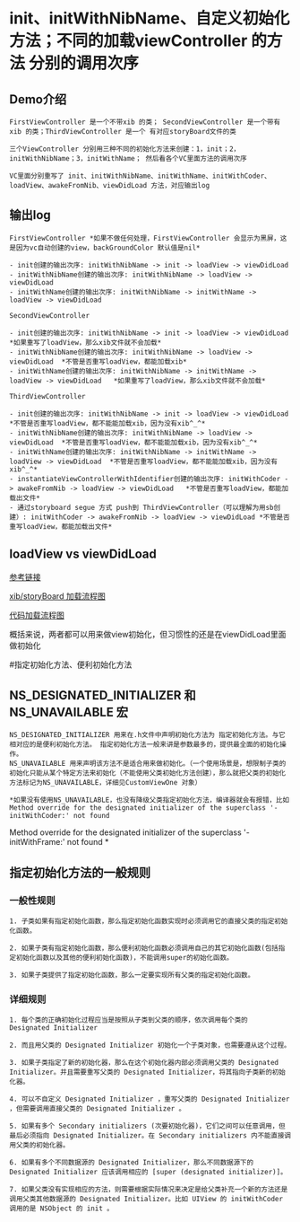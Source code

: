 # init、initWithNibName、自定义初始化方法；不同的加载viewController 的方法 分别的调用次序

## Demo介绍

	FirstViewController 是一个不带xib 的类； SecondViewController 是一个带有 xib 的类；ThirdViewController 是一个 有对应storyBoard文件的类

	三个ViewController 分别用三种不同的初始化方法来创建：1，init；2，initWithNibName；3，initWithName； 然后看各个VC里面方法的调用次序

	VC里面分别重写了 init、initWithNibName、initWithName、initWithCoder、loadView、awakeFromNib、viewDidLoad 方法，对应输出log

## 输出log

	FirstViewController *如果不做任何处理，FirstViewController 会显示为黑屏，这是因为vc自动创建的view，backGroundColor 默认值是nil*

	- init创建的输出次序: initWithNibName -> init -> loadView -> viewDidLoad
	- initWithNibName创建的输出次序: initWithNibName -> loadView -> viewDidLoad
	- initWithName创建的输出次序: initWithNibName -> initWithName -> loadView -> viewDidLoad

	SecondViewController 

	- init创建的输出次序: initWithNibName -> init -> loadView -> viewDidLoad   *如果重写了loadView，那么xib文件就不会加载*
	- initWithNibName创建的输出次序: initWithNibName -> loadView -> viewDidLoad  *不管是否重写loadView，都能加载xib*
	- initWithName创建的输出次序: initWithNibName -> initWithName -> loadView -> viewDidLoad   *如果重写了loadView，那么xib文件就不会加载*

	ThirdViewController

	- init创建的输出次序: initWithNibName -> init -> loadView -> viewDidLoad   *不管是否重写loadView，都不能能加载xib，因为没有xib^_^*
	- initWithNibName创建的输出次序: initWithNibName -> loadView -> viewDidLoad  *不管是否重写loadView，都不能能加载xib，因为没有xib^_^*
	- initWithName创建的输出次序: initWithNibName -> initWithName -> loadView -> viewDidLoad  *不管是否重写loadView，都不能能加载xib，因为没有xib^_^*
    - instantiateViewControllerWithIdentifier创建的输出次序: initWithCoder -> awakeFromNib -> loadView -> viewDidLoad   *不管是否重写loadView，都能加载出文件*
    - 通过storyboard segue 方式 push到 ThirdViewController（可以理解为用sb创建）: initWithCoder -> awakeFromNib -> loadView -> viewDidLoad *不管是否重写loadView，都能加载出文件*

## loadView vs viewDidLoad

   [参考链接](https://medium.com/yay-its-erica/viewdidload-vs-loadview-swift3-47f4ad195602)

   [xib/storyBoard 加载流程图](http://www.wujianjun.org/images/xib_init.png)

   [代码加载流程图](http://www.wujianjun.org/images/code_init.png)

   概括来说，两者都可以用来做view初始化，但习惯性的还是在viewDidLoad里面做初始化



#指定初始化方法、便利初始化方法 

## NS_DESIGNATED_INITIALIZER 和 NS_UNAVAILABLE 宏

	NS_DESIGNATED_INITIALIZER 用来在.h文件中声明初始化方法为 指定初始化方法。与它相对应的是便利初始化方法。 指定初始化方法一般来讲是参数最多的，提供最全面的初始化操作。
	NS_UNAVAILABLE 用来声明该方法不是适合用来做初始化。（一个使用场景是，想限制子类的初始化只能从某个特定方法来初始化（不能使用父类初始化方法创建），那么就把父类的初始化方法标记为NS_UNAVAILABLE，详细见CustomViewOne 对象）
    
    *如果没有使用NS_UNAVAILABLE，也没有降级父类指定初始化方法，编译器就会有报错，比如 Method override for the designated initializer of the superclass '-initWithCoder:' not found
Method override for the designated initializer of the superclass '-initWithFrame:' not found *

## 指定初始化方法的一般规则
 
### 一般性规则

	1. 子类如果有指定初始化函数，那么指定初始化函数实现时必须调用它的直接父类的指定初始化函数。

	2. 如果子类有指定初始化函数，那么便利初始化函数必须调用自己的其它初始化函数(包括指定初始化函数以及其他的便利初始化函数)，不能调用super的初始化函数。

	3. 如果子类提供了指定初始化函数，那么一定要实现所有父类的指定初始化函数。

### 详细规则

	1. 每个类的正确初始化过程应当是按照从子类到父类的顺序，依次调用每个类的 Designated Initializer 

	2. 而且用父类的 Designated Initializer 初始化一个子类对象，也需要遵从这个过程。

	3. 如果子类指定了新的初始化器，那么在这个初始化器内部必须调用父类的 Designated Initializer。并且需要重写父类的 Designated Initializer，将其指向子类新的初始化器。

	4. 可以不自定义 Designated Initializer ，重写父类的 Designated Initializer ，但需要调用直接父类的 Designated Initializer 。

	5. 如果有多个 Secondary initializers (次要初始化器)，它们之间可以任意调用，但最后必须指向 Designated Initializer。在 Secondary initializers 内不能直接调用父类的初始化器。

	6. 如果有多个不同数据源的 Designated Initializer，那么不同数据源下的 Designated Initializer 应该调用相应的 [super (designated initializer)]。

	7. 如果父类没有实现相应的方法，则需要根据实际情况来决定是给父类补充一个新的方法还是调用父类其他数据源的 Designated Initializer。比如 UIView 的 initWithCoder 调用的是 NSObject 的 init 。 


	
